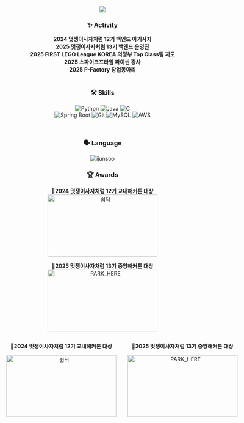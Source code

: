 <div align="center">
<img src="https://capsule-render.vercel.app/api?type=waving&color=1E90FF&height=200&section=header&text=Hi%20I'm%20Junsu&fontColor=ffffff&fontSize=50&animation=fadeIn" />

### ✨ **Activity**
**2024 멋쟁이사자처럼 12기 백엔드 아기사자** <br>
**2025 멋쟁이사자처럼 13기 백엔드 운영진** <br>
**2025 FIRST LEGO League KOREA 의정부 Top Class팀 지도** <br>
**2025 스파이크프라임 파이썬 강사** <br>
**2025 P-Factory 창업동아리** <br>
<br>

### 🛠 **Skills**
![Python](https://img.shields.io/badge/Python-3776AB?style=for-the-badge&logo=python&logoColor=white)
![Java](https://img.shields.io/badge/Java-007396?style=for-the-badge&logo=openjdk&logoColor=white)
![C](https://img.shields.io/badge/C-A8B9CC?style=for-the-badge&logo=c&logoColor=white) <br>
![Spring Boot](https://img.shields.io/badge/Spring%20Boot-6DB33F?style=for-the-badge&logo=spring-boot&logoColor=white) 
![Git](https://img.shields.io/badge/Git-F05032?style=for-the-badge&logo=git&logoColor=white)
![MySQL](https://img.shields.io/badge/MySQL-4479A1?style=for-the-badge&logo=mysql&logoColor=white)
![AWS](https://img.shields.io/badge/AWS-232F3E?style=for-the-badge&logo=amazonaws&logoColor=white)


<br>

### 🗣️ **Language**

<p><img src="https://github-readme-stats.vercel.app/api/top-langs?username=ijunsoo&show_icons=true&locale=en&layout=compact" alt="ijunsoo" /></p>


### 🏆 **Awards**
**🥇2024 멋쟁이사자처럼 12기 교내해커톤 대상** <br>
<img width="288" height="162" alt="쉽닥" src="https://github.com/user-attachments/assets/146a05d0-ec88-42d4-af26-49c18aaa261b" />

**🥇2025 멋쟁이사자처럼 13기 중앙해커톤 대상** <br>
<img width="288" height="162" alt="PARK_HERE" src="https://github.com/user-attachments/assets/ac0e062e-44e8-47ac-bcb3-3eb13f566811" />

<div style="display: flex; gap: 30px; align-items: center;">
  <div>
    <p><b>🥇2024 멋쟁이사자처럼 12기 교내해커톤 대상</b></p>
    <img width="288" height="162" alt="쉽닥" src="https://github.com/user-attachments/assets/146a05d0-ec88-42d4-af26-49c18aaa261b" />
  </div>
  <div>
    <p><b>🥇2025 멋쟁이사자처럼 13기 중앙해커톤 대상</b></p>
    <img width="288" height="162" alt="PARK_HERE" src="https://github.com/user-attachments/assets/ac0e062e-44e8-47ac-bcb3-3eb13f566811" />
  </div>
</div>
